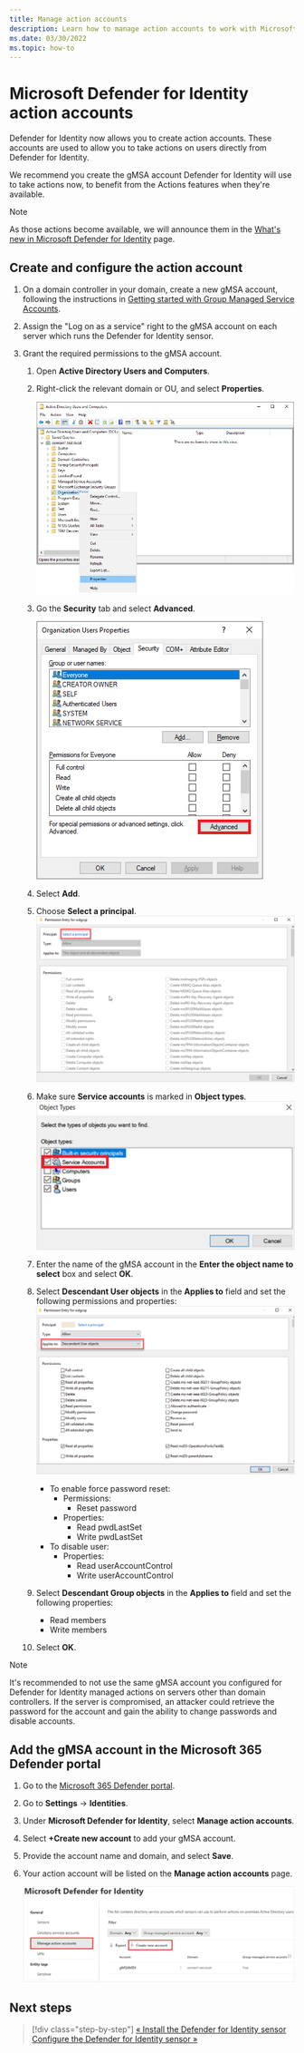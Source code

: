 ```yaml
---
title: Manage action accounts
description: Learn how to manage action accounts to work with Microsoft Defender for Identity.
ms.date: 03/30/2022
ms.topic: how-to
---
```


# Microsoft Defender for Identity action accounts

Defender for Identity now allows you to create action accounts. These accounts are used to allow you to take actions on users directly from Defender for Identity.

We recommend you create the gMSA account Defender for Identity will use to take actions now, to benefit from the Actions features when they're available.

>[!NOTE]
> As those actions become available, we will announce them in the [What's new in Microsoft Defender for Identity](whats-new.md) page.

## Create and configure the action account

1. On a domain controller in your domain, create a new gMSA account, following the instructions in [Getting started with Group Managed Service Accounts](/windows-server/security/group-managed-service-accounts/getting-started-with-group-managed-service-accounts).
1. Assign the "Log on as a service" right to the gMSA account on each server which runs the Defender for Identity sensor.

1. Grant the required permissions to the gMSA account.
    1. Open **Active Directory Users and Computers**.
    1. Right-click the relevant domain or OU, and select **Properties**.

        ![Select properties of domain or OU.](media/domain-properties.png)
    1. Go the **Security** tab and select **Advanced**.

        ![Advanced security settings.](media/advanced-security.png)

    1. Select **Add**.
    1. Choose **Select a principal**.
        ![Choose select a principal.](media/select-principal.png)
    1. Make sure **Service accounts** is marked in **Object types**.
        ![Select service accounts as object types.](media/object-types.png)
    1. Enter the name of the gMSA account in the **Enter the object name to select** box and select **OK**.
    1. Select **Descendant User objects** in the **Applies to** field and set the following permissions and properties:
        ![Set permissions and properties.](media/permission-entry.png)
        - To enable force password reset:
            - Permissions:
                - Reset password
            - Properties:
                - Read pwdLastSet
                - Write pwdLastSet
        - To disable user:
            - Properties:
                - Read userAccountControl
                - Write userAccountControl
    1. Select **Descendant Group objects** in the **Applies to** field and set the following properties:

        - Read members
        - Write members
    1. Select **OK**.

> [!NOTE]
> It's recommended to not use the same gMSA account you configured for Defender for Identity managed actions on servers other than domain controllers. If the server is compromised, an attacker could retrieve the password for the account and gain the ability to change passwords and disable accounts.

## Add the gMSA account in the Microsoft 365 Defender portal

1. Go to the [Microsoft 365 Defender portal](https://security.microsoft.com).
1. Go to **Settings** -> **Identities**.
1. Under **Microsoft Defender for Identity**, select **Manage action accounts**.
1. Select **+Create new account** to add your gMSA account.
1. Provide the account name and domain, and select **Save**.
1. Your action account will be listed on the **Manage action accounts** page.

      ![Create action account.](media/manage-action-accounts.png)

## Next steps

> [!div class="step-by-step"]
> [« Install the Defender for Identity sensor](install-sensor.md)
> [Configure the Defender for Identity sensor »](configure-sensor-settings.md)
